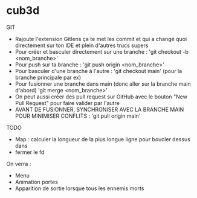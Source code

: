 # cub3d

GIT
- Rajoute l'extension Gitlens ça te met les commit et qui a changé quoi directement sur ton IDE et plein d'autres trucs supers
- Pour créer et basculer directement sur une branche :
        'git checkout -b <nom_branche>'
- Pour push sur ta branche :
        'git push origin <nom_branche>'
- Pour basculer d'une branche à l'autre :
        'git checkout main' (pour la branche principale par ex)
- Pour fusionner une branche dans main (donc aller sur la branche main d'abord)
        'git merge <nom_branche>'
- On peut aussi créer des pull request sur GitHub avec le bouton "New Pull Request" pour faire valider par l'autre
- AVANT DE FUSIONNER, SYNCHRONISER AVEC LA BRANCHE MAIN POUR MINIMISER CONFLITS :
        'git pull origin main'

TODO

- Map : calculer la longueur de la plus longue ligne pour boucler dessus dans
- fermer le fd

On verra :
- Menu
- Animation portes
- Apparition de sortie lorsque tous les ennemis morts
